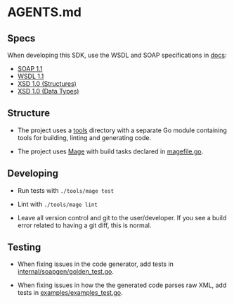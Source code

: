 # AGENTS.md

## Specs

When developing this SDK, use the WSDL and SOAP specifications in [docs](./docs):

- [SOAP 1.1](./docs/soap-1.1.md)
- [WSDL 1.1](./docs/wsdl-1.1.md)
- [XSD 1.0 (Structures)](./docs/xsd-1.0-structures.md)
- [XSD 1.0 (Data Types)](./docs/xsd-1.0-datatypes.md)

## Structure

- The project uses a [tools](./tools/) directory with a separate Go module containing tools for building, linting and generating code.

- The project uses [Mage](https://magefile.org) with build tasks declared in [magefile.go](./tools/magefile.go).

## Developing

- Run tests with `./tools/mage test`

- Lint with `./tools/mage lint`

- Leave all version control and git to the user/developer. If you see a build error related to having a git diff, this is normal.

## Testing

- When fixing issues in the code generator, add tests in [internal/soapgen/golden_test.go](./internal/soapgen/golden_test.go).

- When fixing issues in how the the generated code parses raw XML, add tests in [examples/examples_test.go](./examples/examples_test.go).
